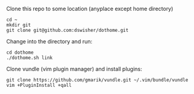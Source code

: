 
Clone this repo to some location (anyplace except home directory)

	cd ~
	mkdir git
    git clone git@github.com:dswisher/dothome.git

Change into the directory and run:

    cd dothome
    ./dothome.sh link

Clone vundle (vim plugin manager) and install plugins:

    git clone https://github.com/gmarik/vundle.git ~/.vim/bundle/vundle
    vim +PluginInstall +qall


